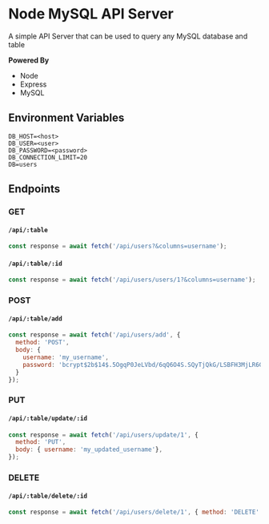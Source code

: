 # Node MySQL API Server

A simple API Server that can be used to query any MySQL database and table

**Powered By**

- Node
- Express
- MySQL

## Environment Variables

```
DB_HOST=<host>
DB_USER=<user>
DB_PASSWORD=<password>
DB_CONNECTION_LIMIT=20
DB=users
```

## Endpoints

### GET

#### `/api/:table`

```javascript
const response = await fetch('/api/users?&columns=username'); 
```

#### `/api/:table/:id`

```javascript
const response = await fetch('/api/users/users/1?&columns=username'); 
```

### POST

#### `/api/:table/add`

```javascript
const response = await fetch('/api/users/add', {
  method: 'POST',
  body: { 
    username: 'my_username', 
    password: 'bcrypt$2b$14$.5OgqP0JeLVbd/6qQ6O4S.SQyTjQkG/LSBFH3MjLR6G8mnGo1vMFG', 
  }
}); 
```

### PUT

#### `/api/:table/update/:id`

```javascript
const response = await fetch('/api/users/update/1', {
  method: 'PUT',
  body: { username: 'my_updated_username'},
}); 
```

### DELETE

#### `/api/:table/delete/:id`

```javascript
const response = await fetch('/api/users/delete/1', { method: 'DELETE' }); 
```